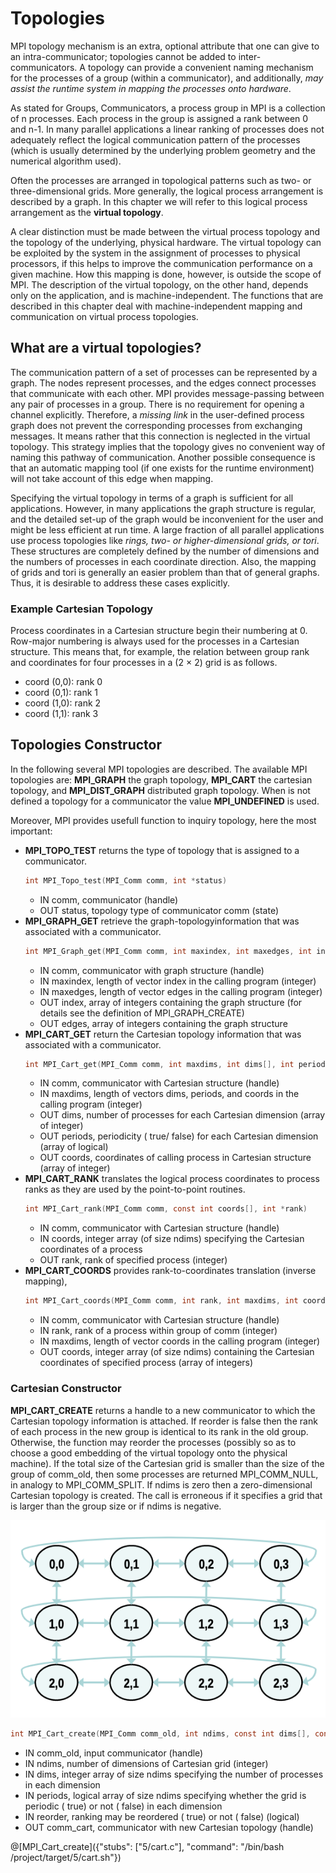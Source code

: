 # Topologies

MPI topology mechanism is an extra, optional attribute that one can give to an intra-communicator; topologies cannot be added to inter-communicators. A topology can provide a convenient naming mechanism for the processes of a group (within a communicator), and additionally, _may assist the runtime system in mapping the processes onto hardware_.

As stated for Groups, Communicators, a process group in MPI is a collection of n processes. Each process in the group is assigned a rank between 0 and n-1. In many parallel applications a linear ranking of processes does not adequately reflect the logical communication pattern of the processes (which is usually determined by the underlying problem geometry and the numerical algorithm used). 

Often the processes are arranged in topological patterns such as two- or three-dimensional grids. More generally, the logical process arrangement is described by a graph. In this chapter we will refer to this logical process arrangement as the **virtual topology**.

A clear distinction must be made between the virtual process topology and the topology of the underlying, physical hardware. The virtual topology can be exploited by the system in the assignment of processes to physical processors, if this helps to improve the communication performance on a given machine. How this mapping is done, however, is outside the scope of MPI. The description of the virtual topology, on the other hand, depends only on the application, and is machine-independent. The functions that are described in this chapter deal with machine-independent mapping and communication on virtual process topologies.

## What are a virtual topologies?

The communication pattern of a set of processes can be represented by a graph. The nodes represent processes, and the edges connect processes that communicate with each other. MPI provides message-passing between any pair of processes in a group. There is no requirement for opening a channel explicitly. Therefore, a _missing link_ in the user-defined process graph does not prevent the corresponding processes from exchanging messages. It means rather that this connection is neglected in the virtual topology. This strategy implies that the topology gives no convenient way of naming this pathway of communication. Another possible consequence is that an automatic mapping tool (if one exists for the runtime environment) will not take account of this edge when mapping.

Specifying the virtual topology in terms of a graph is sufficient for all applications. However, in many applications the graph structure is regular, and the detailed set-up of the graph would be inconvenient for the user and might be less efficient at run time. A large fraction of all parallel applications use process topologies like _rings, two- or higher-dimensional grids, or tori_. These structures are completely defined by the number of dimensions and the numbers of processes in each coordinate direction. Also, the mapping of grids and tori is generally an easier problem than that of general graphs. Thus, it is desirable to address these cases explicitly.

### Example Cartesian Topology

Process coordinates in a Cartesian structure begin their numbering at 0. Row-major numbering is always used for the processes in a Cartesian structure. This means that, for example, the relation between group rank and coordinates for four processes in a (2 × 2) grid is as follows.

- coord (0,0):	rank 0
- coord (0,1):	rank 1
- coord (1,0):	rank 2
- coord (1,1):	rank 3

## Topologies Constructor

In the following several MPI topologies are described. The available MPI topologies are: **MPI_GRAPH** the graph topology, **MPI_CART** the cartesian topology, and **MPI_DIST_GRAPH** distributed graph topology. When is not defined a topology for a communicator the value **MPI_UNDEFINED** is used.

Moreover, MPI provides usefull function to inquiry topology, here the most important:
- **MPI_TOPO_TEST** returns the  type  of  topology  that  is  assigned  to  a communicator.
    ```c
    int MPI_Topo_test(MPI_Comm comm, int *status)
    ```
    - IN comm, communicator (handle)
    - OUT status, topology type of communicator comm (state)
- **MPI_GRAPH_GET** retrieve the graph-topologyinformation that was associated with a communicator.
    ```c
    int MPI_Graph_get(MPI_Comm comm, int maxindex, int maxedges, int index[],int edges[])
    ```
    - IN comm, communicator with graph structure (handle)
    - IN maxindex, length of vector index in the calling program (integer)
    - IN maxedges, length of vector edges in the calling program (integer)
    - OUT index, array of integers containing the graph structure (for details see the definition of MPI_GRAPH_CREATE)
    - OUT edges, array of integers containing the graph structure
- **MPI_CART_GET** return the Cartesian topology information that was associated with a communicator.
    ```c
    int MPI_Cart_get(MPI_Comm comm, int maxdims, int dims[], int periods[], int coords[])
    ```
    - IN comm, communicator with Cartesian structure (handle)
    - IN maxdims, length of vectors dims, periods, and coords in the calling program (integer)
    - OUT dims, number of processes for each Cartesian dimension (array of integer)
    - OUT periods, periodicity ( true/ false) for each Cartesian dimension (array of logical)
    - OUT coords, coordinates of calling process in Cartesian structure (array of integer)
- **MPI_CART_RANK** translates the logical process coordinates to process ranks as they are used by the point-to-point routines.
    ```c
    int MPI_Cart_rank(MPI_Comm comm, const int coords[], int *rank)
    ```
    - IN comm, communicator with Cartesian structure (handle)
    - IN coords, integer array (of size ndims) specifying the Cartesian coordinates of a process
    - OUT rank, rank of specified process (integer)
- **MPI_CART_COORDS** provides rank-to-coordinates translation (inverse mapping),
    ```c
    int MPI_Cart_coords(MPI_Comm comm, int rank, int maxdims, int coords[])
    ```
    - IN comm, communicator with Cartesian structure (handle)
    - IN rank, rank of a process within group of comm (integer)
    - IN maxdims, length of vector coords in the calling program (integer)
    - OUT coords, integer array (of size ndims) containing the Cartesian coordinates of specified process (array of integers)


### Cartesian Constructor


**MPI_CART_CREATE**  returns a handle to a new communicator to which the Cartesian topology information is attached. If reorder is false then the rank of each process in the new group is identical to its rank in the old group. Otherwise, the function may reorder the processes (possibly so as to choose a good embedding of the virtual topology onto the physical machine). If the total size of the Cartesian grid is smaller than the size of the group of comm_old, then some processes are returned MPI_COMM_NULL, in analogy to MPI_COMM_SPLIT. If ndims is zero then a zero-dimensional Cartesian topology is created. The call is erroneous if it specifies a grid that is larger than the group size or if ndims is negative.


![Cartesian](/img/cartesian.png)

```c
int MPI_Cart_create(MPI_Comm comm_old, int ndims, const int dims[], const int periods[], int reorder, MPI_Comm *comm_cart)
```
- IN comm_old,	input communicator (handle)
- IN ndims,	number of dimensions of Cartesian grid (integer)
- IN dims,	integer array of size ndims specifying the number of processes in each dimension
- IN periods,	logical array of size ndims specifying whether the grid is periodic ( true) or not ( false) in each dimension
- IN reorder,	ranking may be reordered ( true) or not ( false) (logical)
- OUT comm_cart, communicator with new Cartesian topology (handle)


@[MPI_Cart_create]({"stubs": ["5/cart.c"], "command": "/bin/bash /project/target/5/cart.sh"})

